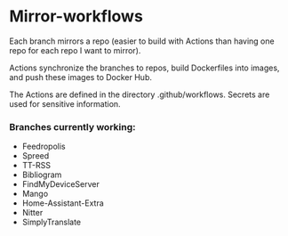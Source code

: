 # Mirror-workflows

Each branch mirrors a repo (easier to build with Actions than having one repo for each repo I want to mirror).

Actions synchronize the branches to repos, build Dockerfiles into images, and push these images to Docker Hub.

The Actions are defined in the directory .github/workflows. Secrets are used for sensitive information.

### Branches currently working:

- Feedropolis
- Spreed
- TT-RSS
- Bibliogram
- FindMyDeviceServer
- Mango
- Home-Assistant-Extra
- Nitter
- SimplyTranslate
